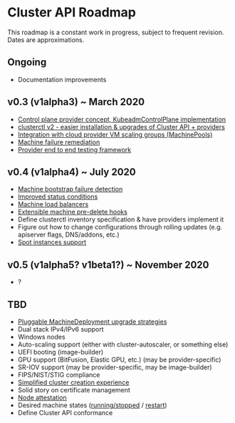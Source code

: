 # Cluster API Roadmap

This roadmap is a constant work in progress, subject to frequent revision. Dates are approximations.

## Ongoing

- Documentation improvements

## v0.3 (v1alpha3) ~ March 2020

- [Control plane provider concept, KubeadmControlPlane implementation](https://github.com/kubernetes-sigs/cluster-api/blob/bf51a2502f9007b531f6a9a2c1a4eae1586fb8ca/docs/proposals/20191017-kubeadm-based-control-plane.md)
- [clusterctl v2 - easier installation & upgrades of Cluster API + providers](https://github.com/kubernetes-sigs/cluster-api/blob/bf51a2502f9007b531f6a9a2c1a4eae1586fb8ca/docs/proposals/20191016-clusterctl-redesign.md)
- [Integration with cloud provider VM scaling groups (MachinePools)](https://github.com/kubernetes-sigs/cluster-api/blob/bf51a2502f9007b531f6a9a2c1a4eae1586fb8ca/docs/proposals/20190919-machinepool-api.md)
- [Machine failure remediation](https://github.com/kubernetes-sigs/cluster-api/blob/bf51a2502f9007b531f6a9a2c1a4eae1586fb8ca/docs/proposals/20191030-machine-health-checking.md)
- [Provider end to end testing framework](https://github.com/kubernetes-sigs/cluster-api/blob/bf51a2502f9007b531f6a9a2c1a4eae1586fb8ca/docs/proposals/20191016-e2e-test-framework.md)

## v0.4 (v1alpha4) ~ July 2020

- [Machine bootstrap failure detection](https://github.com/kubernetes-sigs/cluster-api-provider-aws/issues/972)
- [Improved status conditions](https://github.com/kubernetes-sigs/cluster-api/issues/1658)
- [Machine load balancers](https://github.com/kubernetes-sigs/cluster-api/issues/1250)
- [Extensible machine pre-delete hooks](https://github.com/kubernetes-sigs/cluster-api/issues/1514)
- Define clusterctl inventory specification & have providers implement it
- Figure out how to change configurations through rolling updates (e.g. apiserver flags, DNS/addons, etc.)
- [Spot instances support](https://github.com/kubernetes-sigs/cluster-api/issues/1876)

## v0.5 (v1alpha5? v1beta1?) ~ November 2020

- ?

## TBD

- [Pluggable MachineDeployment upgrade strategies](https://github.com/kubernetes-sigs/cluster-api/issues/1754)
- Dual stack IPv4/IPv6 support
- Windows nodes
- Auto-scaling support (either with cluster-autoscaler, or something else)
- UEFI booting (image-builder)
- GPU support (BitFusion, Elastic GPU, etc.) (may be provider-specific)
- SR-IOV support (may be provider-specific, may be image-builder)
- FIPS/NIST/STIG compliance
- [Simplified cluster creation experience](https://github.com/kubernetes-sigs/cluster-api/issues/1227)
- Solid story on certificate management
- [Node attestation](https://github.com/kubernetes-sigs/cluster-api/issues/1739)
- Desired machine states ([running/stopped](https://github.com/kubernetes-sigs/cluster-api/issues/1810) / [restart](https://github.com/kubernetes-sigs/cluster-api/issues/1808))
- Define Cluster API conformance
